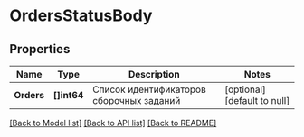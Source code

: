 # OrdersStatusBody

## Properties
Name | Type | Description | Notes
------------ | ------------- | ------------- | -------------
**Orders** | **[]int64** | Список идентификаторов сборочных заданий | [optional] [default to null]

[[Back to Model list]](../README.md#documentation-for-models) [[Back to API list]](../README.md#documentation-for-api-endpoints) [[Back to README]](../README.md)

